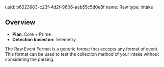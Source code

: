 uuid: b6323683-c23f-4d2f-9606-aeb55c5d0e8f
name: Raw
type: intake

## Overview
- **Plan**: Core + Prime
- **Detection based on**: Telemetry

The Raw Event Format is a generic format that accepts any format of event. This format can be used to test the collection method of your intake without considering the parsing.


